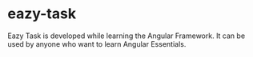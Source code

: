 # eazy-task
Eazy Task is developed while learning the Angular Framework. It can be used by anyone who want to learn Angular Essentials.
